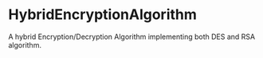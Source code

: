 # HybridEncryptionAlgorithm
A hybrid Encryption/Decryption Algorithm implementing both DES and RSA algorithm.
